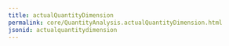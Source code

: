 ```yaml
---
title: actualQuantityDimension
permalink: core/QuantityAnalysis.actualQuantityDimension.html
jsonid: actualquantitydimension
---
```

